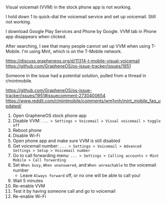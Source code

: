 Visual voicemail (VVM) in the stock phone app is not working.

I hold down 1 to quick-dial the voicemail service and set up voicemail.
Still not working.

I download Google Play Services and Phone by Google.
VVM tab in Phone app disappears when clicked.

After searching, I see that many people cannot set up VVM when using T-Mobile.
I'm using Mint, which is on the T-Mobile network.

https://discuss.grapheneos.org/d/11314-t-mobile-visual-voicemail
https://github.com/GrapheneOS/os-issue-tracker/issues/1951

Someone in the issue had a potential solution,
pulled from a thread in r/mintmobile.

https://github.com/GrapheneOS/os-issue-tracker/issues/1951#issuecomment-2730400654
https://www.reddit.com/r/mintmobile/comments/wm1ynh/mint_mobile_faq_updated/

1. Open GrapheneOS stock phone app
2. Disable VVM: `... > Settings > Voicemail > Visual voicemail > toggle off`
3. Reboot phone
4. Disable Wi-Fi
5. Open phone app and make sure VVM is still disabled
6. Get voicemail number: `... > Settings > Voicemail > Advanced Settings > Setup > Voicemail number`
7. Go to call forwarding menu: `... > Settings > Calling accounts > Mint Mobile > Call forwarding`
8. Set `When busy`, `When unanswered`, and `When unreachable` to the voicemail number
   - Leave `Always forward` off, or no one will be able to call you!
9. Wait 5 minutes
10. Re-enable VVM
11. Test it by having someone call and go to voicemail
12. Re-enable Wi-Fi

